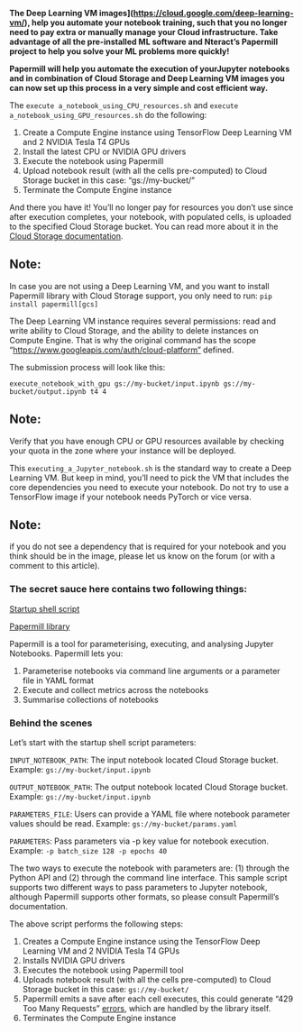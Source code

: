 **The Deep Learning VM images](https://cloud.google.com/deep-learning-vm/),  help you automate your notebook training, such that you no longer need to pay extra or manually manage your Cloud infrastructure. Take advantage of all the pre-installed ML software and Nteract’s Papermill project to help you solve your ML problems more quickly!**

**Papermill will help you automate the execution of yourJupyter notebooks and in combination of Cloud Storage and Deep Learning VM images you can now set up this process in a very simple and cost efficient way.**

The ```execute a_notebook_using_CPU_resources.sh``` and ```execute a_notebook_using_GPU_resources.sh``` do the following:
1. Create a Compute Engine instance using TensorFlow Deep Learning VM and 2 NVIDIA Tesla T4 GPUs
2. Install the latest CPU or NVIDIA GPU drivers
3. Execute the notebook using Papermill
4. Upload notebook result (with all the cells pre-computed) to Cloud Storage bucket in this case: “gs://my-bucket/”
5. Terminate the Compute Engine instance

And there you have it! You’ll no longer pay for resources you don’t use since after execution completes, your notebook, with populated cells, is uploaded to the specified Cloud Storage bucket. You can read more about it in the [Cloud Storage documentation](https://cloud.google.com/storage/docs/creating-buckets#storage-create-bucket-gsutil).

## Note: 
In case you are not using a Deep Learning VM, and you want to install Papermill library with Cloud Storage support, you only need to run: ```pip install papermill[gcs]```

The Deep Learning VM instance requires several permissions: read and write ability to Cloud Storage, and the ability to delete instances on Compute Engine. That is why the original command has the scope “https://www.googleapis.com/auth/cloud-platform” defined.

The submission process will look like this:
```
execute_notebook_with_gpu gs://my-bucket/input.ipynb gs://my-bucket/output.ipynb t4 4
```
## Note: 
Verify that you have enough CPU or GPU resources available by checking your quota in the zone where your instance will be deployed.


This ```executing_a_Jupyter_notebook.sh``` is the standard way to create a Deep Learning VM. But keep in mind, you’ll need to pick the VM that includes the core dependencies you need to execute your notebook. Do not try to use a TensorFlow image if your notebook needs PyTorch or vice versa.

## Note: 
if you do not see a dependency that is required for your notebook and you think should be in the image, please let us know on the forum (or with a comment to this article).

### The secret sauce here contains two following things:

[Startup shell script](https://raw.githubusercontent.com/GoogleCloudPlatform/ml-on-gcp/master/dlvm/tools/scripts/notebook_executor.sh)

[Papermill library](https://papermill.readthedocs.io/en/latest/)

Papermill is a tool for parameterising, executing, and analysing Jupyter Notebooks. Papermill lets you:
1. Parameterise notebooks via command line arguments or a parameter file in YAML format
2. Execute and collect metrics across the notebooks
3. Summarise collections of notebooks

### Behind the scenes

Let’s start with the startup shell script parameters:

```INPUT_NOTEBOOK_PATH```: The input notebook located Cloud Storage bucket.
Example: ```gs://my-bucket/input.ipynb```

```OUTPUT_NOTEBOOK_PATH```: The output notebook located Cloud Storage bucket.
Example: ```gs://my-bucket/input.ipynb```

```PARAMETERS_FILE```: Users can provide a YAML file where notebook parameter values should be read.
Example: ```gs://my-bucket/params.yaml```

```PARAMETERS```: Pass parameters via -p key value for notebook execution.
Example: ```-p batch_size 128 -p epochs 40```

The two ways to execute the notebook with parameters are: (1) through the Python API and (2) through the command line interface. This sample script supports two different ways to pass parameters to Jupyter notebook, although Papermill supports other formats, so please consult Papermill’s documentation.

The above script performs the following steps:

1. Creates a Compute Engine instance using the TensorFlow Deep Learning VM and 2 NVIDIA Tesla T4 GPUs
2. Installs NVIDIA GPU drivers
3. Executes the notebook using Papermill tool
4. Uploads notebook result (with all the cells pre-computed) to Cloud Storage bucket in this case: ```gs://my-bucket/```
5. Papermill emits a save after each cell executes, this could generate “429 Too Many Requests” [errors](https://github.com/nteract/papermill/issues/312), which are handled by the library itself.
6. Terminates the Compute Engine instance
